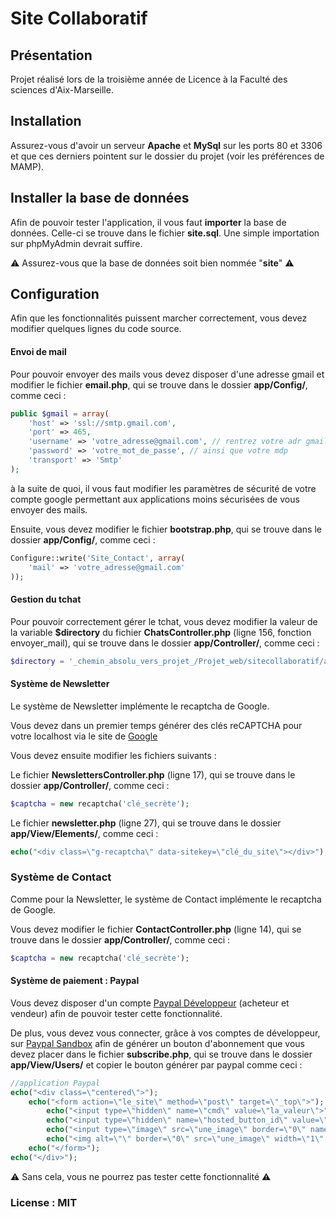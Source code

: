# Site Collaboratif

## Présentation

Projet réalisé lors de la troisième année de Licence à la Faculté des sciences d'Aix-Marseille.

## Installation

Assurez-vous d'avoir un serveur __Apache__ et __MySql__ sur les ports 80 et 3306 et que ces derniers pointent sur le dossier du projet (voir les préférences de MAMP).

## Installer la base de données

Afin de pouvoir tester l'application, il vous faut __importer__ la base de données.
Celle-ci se trouve dans le fichier __site.sql__. Une simple importation sur phpMyAdmin devrait suffire.

:warning: Assurez-vous que la base de données soit bien nommée "__site__" :warning:

## Configuration

Afin que les fonctionnalités puissent marcher correctement, vous devez modifier quelques lignes du code source.

#### Envoi de mail

Pour pouvoir envoyer des mails vous devez disposer d'une adresse gmail et modifier le fichier __email.php__, qui se trouve dans le dossier __app/Config/__, comme ceci :

```php
public $gmail = array(
    'host' => 'ssl://smtp.gmail.com',
    'port' => 465,
    'username' => 'votre_adresse@gmail.com', // rentrez votre adr gmail
    'password' => 'votre_mot_de_passe', // ainsi que votre mdp
    'transport' => 'Smtp'
);
```

à la suite de quoi, il vous faut modifier les paramètres de sécurité de votre compte google permettant aux applications moins sécurisées de vous envoyer des mails.

Ensuite, vous devez modifier le fichier __bootstrap.php__, qui se trouve dans le dossier __app/Config/__, comme ceci :

```php
Configure::write('Site_Contact', array(
	'mail' => 'votre_adresse@gmail.com'
));
```

#### Gestion du tchat

Pour pouvoir correctement gérer le tchat, vous devez modifier la valeur de la variable __$directory__ du fichier __ChatsController.php__ (ligne 156, fonction envoyer_mail), qui se trouve dans le dossier __app/Controller/__, comme ceci :

```php
$directory = '_chemin_absolu_vers_projet_/Projet_web/sitecollaboratif/app/tmp/logs/' . $id . '.log';
```

#### Système de Newsletter

Le système de Newsletter implémente le recaptcha de Google.

Vous devez dans un premier temps générer des clés reCAPTCHA pour votre localhost via le site de [Google](https://www.google.com/recaptcha/intro/)

Vous devez ensuite modifier les fichiers suivants :

Le fichier __NewslettersController.php__ (ligne 17), qui se trouve dans le dossier __app/Controller/__, comme ceci :

```php
$captcha = new recaptcha('clé_secrète');
```

Le fichier __newsletter.php__ (ligne 27), qui se trouve dans le dossier __app/View/Elements/__, comme ceci :

```php
echo("<div class=\"g-recaptcha\" data-sitekey=\"clé_du_site\"></div>");
```

### Système de Contact

Comme pour la Newsletter, le système de Contact implémente le recaptcha de Google.

Vous devez modifier le fichier __ContactController.php__ (ligne 14), qui se trouve dans le dossier __app/Controller/__, comme ceci :

```php
$captcha = new recaptcha('clé_secrète');
```

#### Système de paiement : Paypal

Vous devez disposer d'un compte [Paypal Développeur](https://developer.paypal.com/) (acheteur et vendeur) afin de pouvoir tester cette fonctionnalité.

De plus, vous devez vous connecter, grâce à vos comptes de développeur, sur [Paypal Sandbox](https://www.sandbox.paypal.com/signin/) afin de générer un bouton d'abonnement que vous devez placer dans le fichier __subscribe.php__, qui se trouve dans le dossier __app/View/Users/__ et copier le bouton générer par paypal comme ceci :

```php
//application Paypal
echo("<div class=\"centered\">");
    echo("<form action=\"le_site\" method=\"post\" target=\"_top\">");
        echo("<input type=\"hidden\" name=\"cmd\" value=\"la_valeur\">");
        echo("<input type=\"hidden\" name=\"hosted_button_id\" value=\"la_valeur\">");
        echo("<input type=\"image\" src=\"une_image\" border=\"0\" name=\"submit\" alt=\"PayPal, le réflexe sécurité pour payer en ligne\">");
        echo("<img alt=\"\" border=\"0\" src=\"une_image\" width=\"1\" height=\"1\">");
    echo("</form>");
echo("</div>");
```

:warning: Sans cela, vous ne pourrez pas tester cette fonctionnalité :warning:

### License : MIT
